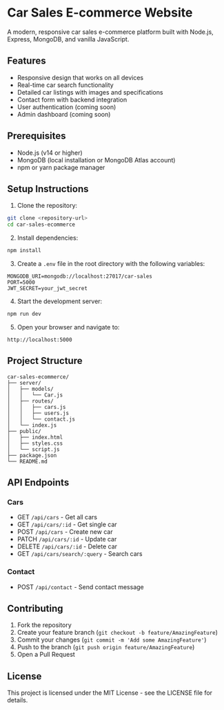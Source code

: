 # Car Sales E-commerce Website

A modern, responsive car sales e-commerce platform built with Node.js, Express, MongoDB, and vanilla JavaScript.

## Features

- Responsive design that works on all devices
- Real-time car search functionality
- Detailed car listings with images and specifications
- Contact form with backend integration
- User authentication (coming soon)
- Admin dashboard (coming soon)

## Prerequisites

- Node.js (v14 or higher)
- MongoDB (local installation or MongoDB Atlas account)
- npm or yarn package manager

## Setup Instructions

1. Clone the repository:
```bash
git clone <repository-url>
cd car-sales-ecommerce
```

2. Install dependencies:
```bash
npm install
```

3. Create a `.env` file in the root directory with the following variables:
```
MONGODB_URI=mongodb://localhost:27017/car-sales
PORT=5000
JWT_SECRET=your_jwt_secret
```

4. Start the development server:
```bash
npm run dev
```

5. Open your browser and navigate to:
```
http://localhost:5000
```

## Project Structure

```
car-sales-ecommerce/
├── server/
│   ├── models/
│   │   └── Car.js
│   ├── routes/
│   │   ├── cars.js
│   │   ├── users.js
│   │   └── contact.js
│   └── index.js
├── public/
│   ├── index.html
│   ├── styles.css
│   └── script.js
├── package.json
└── README.md
```

## API Endpoints

### Cars
- GET `/api/cars` - Get all cars
- GET `/api/cars/:id` - Get single car
- POST `/api/cars` - Create new car
- PATCH `/api/cars/:id` - Update car
- DELETE `/api/cars/:id` - Delete car
- GET `/api/cars/search/:query` - Search cars

### Contact
- POST `/api/contact` - Send contact message

## Contributing

1. Fork the repository
2. Create your feature branch (`git checkout -b feature/AmazingFeature`)
3. Commit your changes (`git commit -m 'Add some AmazingFeature'`)
4. Push to the branch (`git push origin feature/AmazingFeature`)
5. Open a Pull Request

## License

This project is licensed under the MIT License - see the LICENSE file for details. 